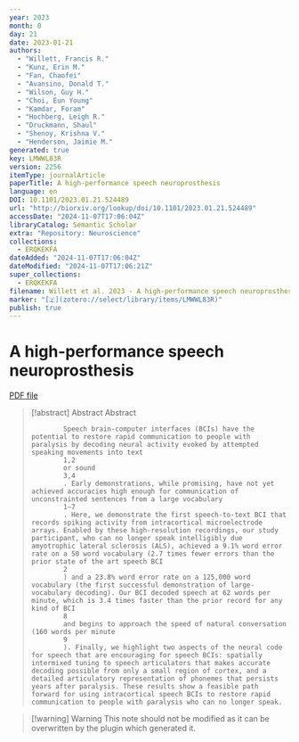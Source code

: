 ```yaml
---
year: 2023
month: 0
day: 21
date: 2023-01-21
authors:
  - "Willett, Francis R."
  - "Kunz, Erin M."
  - "Fan, Chaofei"
  - "Avansino, Donald T."
  - "Wilson, Guy H."
  - "Choi, Eun Young"
  - "Kamdar, Foram"
  - "Hochberg, Leigh R."
  - "Druckmann, Shaul"
  - "Shenoy, Krishna V."
  - "Henderson, Jaimie M."
generated: true
key: LMWWL83R
version: 2256
itemType: journalArticle
paperTitle: A high-performance speech neuroprosthesis
language: en
DOI: 10.1101/2023.01.21.524489
url: "http://biorxiv.org/lookup/doi/10.1101/2023.01.21.524489"
accessDate: "2024-11-07T17:06:04Z"
libraryCatalog: Semantic Scholar
extra: "Repository: Neuroscience"
collections:
  - ERQKEKFA
dateAdded: "2024-11-07T17:06:04Z"
dateModified: "2024-11-07T17:06:21Z"
super_collections:
  - ERQKEKFA
filename: Willett et al. 2023 - A high-performance speech neuroprosthesis.pdf
marker: "[🇿](zotero://select/library/items/LMWWL83R)"
publish: true
---
```

# A high-performance speech neuroprosthesis

[PDF file](/Papers/PDFs/Willett%20et%20al.%202023%20-%20A%20high-performance%20speech%20neuroprosthesis.pdf)

> [!abstract] Abstract
> Abstract
>           
>             Speech brain-computer interfaces (BCIs) have the potential to restore rapid communication to people with paralysis by decoding neural activity evoked by attempted speaking movements into text
>             1,2
>             or sound
>             3,4
>             . Early demonstrations, while promising, have not yet achieved accuracies high enough for communication of unconstrainted sentences from a large vocabulary
>             1–7
>             . Here, we demonstrate the first speech-to-text BCI that records spiking activity from intracortical microelectrode arrays. Enabled by these high-resolution recordings, our study participant, who can no longer speak intelligibly due amyotrophic lateral sclerosis (ALS), achieved a 9.1% word error rate on a 50 word vocabulary (2.7 times fewer errors than the prior state of the art speech BCI
>             2
>             ) and a 23.8% word error rate on a 125,000 word vocabulary (the first successful demonstration of large-vocabulary decoding). Our BCI decoded speech at 62 words per minute, which is 3.4 times faster than the prior record for any kind of BCI
>             8
>             and begins to approach the speed of natural conversation (160 words per minute
>             9
>             ). Finally, we highlight two aspects of the neural code for speech that are encouraging for speech BCIs: spatially intermixed tuning to speech articulators that makes accurate decoding possible from only a small region of cortex, and a detailed articulatory representation of phonemes that persists years after paralysis. These results show a feasible path forward for using intracortical speech BCIs to restore rapid communication to people with paralysis who can no longer speak.

>[!warning] Warning
> This note should not be modified as it can be overwritten by the plugin which generated it.


